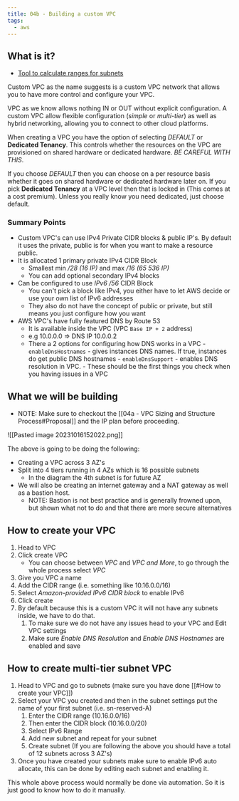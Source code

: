 ```yaml
---
title: 04b - Building a custom VPC
tags:
  - aws
---
```

## What is it?

- [Tool to calculate ranges for subnets](https://www.site24x7.com/tools/ipv4-subnetcalculator.html)

Custom VPC as the name suggests is a custom VPC network that allows you to have more control and configure your VPC.

VPC as we know allows nothing IN or OUT without explicit configuration. 
A custom VPC allow flexible configuration (*simple* or *multi-tier*) as well as hybrid networking, allowing you to connect to other cloud platforms.

When creating a VPC you have the option of selecting *DEFAULT* or **Dedicated Tenancy**. This controls whether the resources on the VPC are provisioned on shared hardware or dedicated hardware. *BE CAREFUL WITH THIS*. 

If you choose *DEFAULT* then you can choose on a per resource basis whether it goes on shared hardware or dedicated hardware later on. If you pick  **Dedicated Tenancy** at a VPC level then that is locked in (This comes at a cost premium). Unless you really know you need dedicated, just choose default.

### Summary Points

- Custom VPC's can use IPv4 Private CIDR blocks & public IP's. By default it uses the private, public is for when you want to make a resource public.
- It is allocated 1 primary private IPv4 CIDR Block
	- Smallest min */28 (16 IP)* and max */16 (65 536 IP)*
	- You can add optional secondary IPv4 blocks
- Can be configured to use *IPv6 /56* CIDR Block 
	- You can't pick a block like IPv4, you either have to let AWS decide or use your own list of IPv6 addresses
	- They also do not have the concept of public or private, but still means you just configure how you want
- AWS VPC's have fully featured DNS by Route 53
	- It is available inside the VPC (VPC `Base IP + 2` address)
	- e.g 10.0.0.0 => DNS IP 10.0.0.2
	- There a 2 options for configuring how DNS works in a VPC
			- `enableDnsHostnames` - gives instances DNS names. If true, instances do get public DNS hostnames
			- `enableDnsSupport` - enables DNS resolution in VPC. 
			- These should be the first things you check when you having issues in a VPC

## What we will be building

- NOTE: Make sure to checkout the [[04a - VPC Sizing and Structure Process#Proposal]] and the IP plan before proceeding. 

![[Pasted image 20231016152022.png]]

The above is going to be doing the following:

- Creating a VPC across 3 AZ's
- Split into 4 tiers running in 4 AZs which is 16 possible subnets
	- In the diagram the 4th subnet is for future AZ
- We will also be creating an internet gateway and a NAT gateway as well as a bastion host.
	- NOTE: Bastion is not best practice and is generally frowned upon, but shown what not to do and that there are more secure alternatives

## How to create your VPC

1. Head to VPC
2. Click create VPC
	- You can choose between *VPC* and *VPC and More*, to go through the whole process select *VPC*
3. Give you VPC a name
4. Add the CIDR range (i.e. something like 10.16.0.0/16)
5. Select *Amazon-provided IPv6 CIDR block* to enable IPv6
6. Click create
7. By default because this is a custom VPC it will not have any subnets inside, we have to do that.
	1. To make sure we do not have any issues head to your VPC and Edit VPC settings
	2. Make sure *Enable DNS Resolution* and *Enable DNS Hostnames* are enabled and save

## How to create multi-tier subnet VPC

1) Head to VPC and go to subnets (make sure you have done [[#How to create your VPC]])
2) Select your VPC you created and then in the subnet settings put the name of your first subnet (i.e. sn-reserved-A)
	1) Enter the CIDR range (10.16.0.0/16)
	2) Then enter the CIDR block (10.16.0.0/20)
	3) Select IPv6 Range
	4) Add new subnet and repeat for your subnet
	5) Create subnet (If you are following the above you should have a total of 12 subnets across 3 AZ's)
3) Once you have created your subnets make sure to enable IPv6 auto allocate, this can be done by editing each subnet and enabling it.

This whole above process would normally be done via automation. So it is just good to know how to do it manually.

